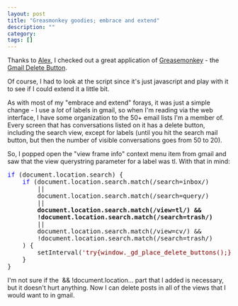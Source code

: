 ```yaml
---
layout: post
title: "Greasmonkey goodies; embrace and extend"
description: ""
category: 
tags: []
---
```

 

<p>Thanks to <a href="http://blog.dreamprojections.com/archive/2005/06/02/905.aspx">Alex</a>, I 
checked out a great application of <a href="http://greasemonkey.mozdev.org/index.html">Greasemonkey</a> - the <a href="http://www.arantius.com/article/arantius/gmail+delete+button/">Gmail 
Delete Button</a>.</p>
<p>Of course, I had to look at the 
script since it's just javascript and play with it to see if I could extend it a 
little bit.</p>
<p>As with most of my "embrace and 
extend" forays, it was just a simple change - I use a <em>lot</em> of labels in 
gmail, so when I'm reading via the web interface, I have some organization to 
the 50+ email lists I'm a member of. Every screen that has conversations listed 
on it has a delete button, including the search view, except for labels (until 
you hit the search mail button, but then the number of visible conversations 
goes from 50 to 20).</p>
<p>So, I popped open the "view frame 
info" context menu item from gmail and saw that the view querystring parameter 
for a label was tl. With that in mind:</p>
<p><pre><span style="COLOR: blue">if</span> (document.location.search) {
	<span style="COLOR: blue">if</span> (document.location.search.match(/search=inbox/)
		||
		document.location.search.match(/search=query/)
		||
		<strong>document.location.search.match(/view=tl/) &amp;&amp;
		!document.location.search.match(/search=trash/)</strong>
		||
		document.location.search.match(/view=cv/) &amp;&amp; 
		!document.location.search.match(/search=trash/)
	) {
		setInterval(<span style="COLOR: maroon">'try{window._gd_place_delete_buttons();}catch(e){}'</span>, <span style="COLOR: maroon">25</span>);
	}
}</pre></p>
<p>I'm not sure if the  &amp;&amp; 
!document.location... part that I added is necessary, but it doesn't hurt 
anything. Now I can delete posts in all of the views that I would want to in 
gmail.</p>